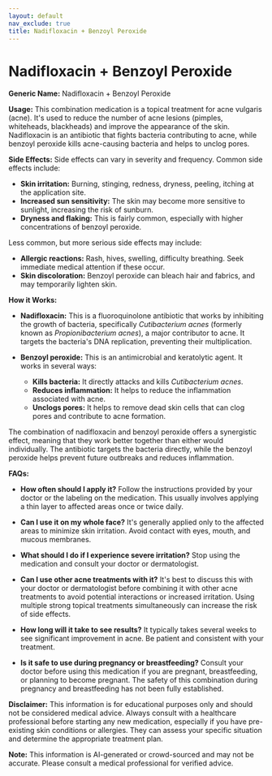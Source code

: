 ```yaml
---
layout: default
nav_exclude: true
title: Nadifloxacin + Benzoyl Peroxide
---
```


# Nadifloxacin + Benzoyl Peroxide

**Generic Name:** Nadifloxacin + Benzoyl Peroxide

**Usage:** This combination medication is a topical treatment for acne vulgaris (acne).  It's used to reduce the number of acne lesions (pimples, whiteheads, blackheads) and improve the appearance of the skin.  Nadifloxacin is an antibiotic that fights bacteria contributing to acne, while benzoyl peroxide kills acne-causing bacteria and helps to unclog pores.

**Side Effects:**  Side effects can vary in severity and frequency. Common side effects include:

* **Skin irritation:**  Burning, stinging, redness, dryness, peeling, itching at the application site.
* **Increased sun sensitivity:**  The skin may become more sensitive to sunlight, increasing the risk of sunburn.
* **Dryness and flaking:**  This is fairly common, especially with higher concentrations of benzoyl peroxide.


Less common, but more serious side effects may include:

* **Allergic reactions:**  Rash, hives, swelling, difficulty breathing.  Seek immediate medical attention if these occur.
* **Skin discoloration:**  Benzoyl peroxide can bleach hair and fabrics, and may temporarily lighten skin.


**How it Works:**

* **Nadifloxacin:** This is a fluoroquinolone antibiotic that works by inhibiting the growth of bacteria, specifically *Cutibacterium acnes* (formerly known as *Propionibacterium acnes*), a major contributor to acne.  It targets the bacteria's DNA replication, preventing their multiplication.

* **Benzoyl peroxide:** This is an antimicrobial and keratolytic agent.  It works in several ways:
    * **Kills bacteria:**  It directly attacks and kills *Cutibacterium acnes*.
    * **Reduces inflammation:**  It helps to reduce the inflammation associated with acne.
    * **Unclogs pores:**  It helps to remove dead skin cells that can clog pores and contribute to acne formation.

The combination of nadifloxacin and benzoyl peroxide offers a synergistic effect, meaning that they work better together than either would individually. The antibiotic targets the bacteria directly, while the benzoyl peroxide helps prevent future outbreaks and reduces inflammation.

**FAQs:**

* **How often should I apply it?**  Follow the instructions provided by your doctor or the labeling on the medication. This usually involves applying a thin layer to affected areas once or twice daily.

* **Can I use it on my whole face?**  It's generally applied only to the affected areas to minimize skin irritation.  Avoid contact with eyes, mouth, and mucous membranes.

* **What should I do if I experience severe irritation?**  Stop using the medication and consult your doctor or dermatologist.

* **Can I use other acne treatments with it?**  It's best to discuss this with your doctor or dermatologist before combining it with other acne treatments to avoid potential interactions or increased irritation.  Using multiple strong topical treatments simultaneously can increase the risk of side effects.

* **How long will it take to see results?**  It typically takes several weeks to see significant improvement in acne.  Be patient and consistent with your treatment.

* **Is it safe to use during pregnancy or breastfeeding?**  Consult your doctor before using this medication if you are pregnant, breastfeeding, or planning to become pregnant.  The safety of this combination during pregnancy and breastfeeding has not been fully established.

**Disclaimer:** This information is for educational purposes only and should not be considered medical advice. Always consult with a healthcare professional before starting any new medication, especially if you have pre-existing skin conditions or allergies. They can assess your specific situation and determine the appropriate treatment plan.


**Note:** This information is AI-generated or crowd-sourced and may not be accurate. Please consult a medical professional for verified advice.